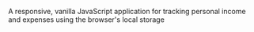 A responsive, vanilla JavaScript application for tracking personal income and expenses using the browser's local storage

